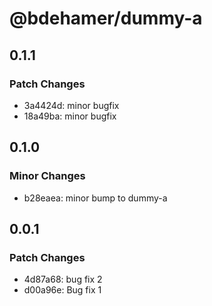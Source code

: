 # @bdehamer/dummy-a

## 0.1.1

### Patch Changes

- 3a4424d: minor bugfix
- 18a49ba: minor bugfix

## 0.1.0

### Minor Changes

- b28eaea: minor bump to dummy-a

## 0.0.1

### Patch Changes

- 4d87a68: bug fix 2
- d00a96e: Bug fix 1
